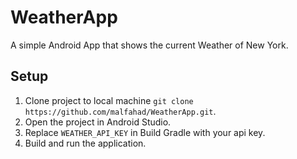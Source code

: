 # WeatherApp
A simple Android App that shows the current Weather of New York.

## Setup
1. Clone project to local machine `git clone https://github.com/malfahad/WeatherApp.git`.
2. Open the project in Android Studio.
3. Replace `WEATHER_API_KEY` in Build Gradle with your api key.
3. Build and run the application.




